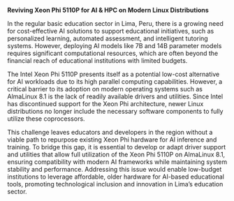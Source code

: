 **Reviving Xeon Phi 5110P for AI & HPC on Modern Linux Distributions**

In the regular basic education sector in Lima, Peru, there is a growing need for cost-effective AI solutions to support educational initiatives, such as personalized learning, automated assessment, and intelligent tutoring systems. However, deploying AI models like 7B and 14B parameter models requires significant computational resources, which are often beyond the financial reach of educational institutions with limited budgets.  

The Intel Xeon Phi 5110P presents itself as a potential low-cost alternative for AI workloads due to its high parallel computing capabilities. However, a critical barrier to its adoption on modern operating systems such as AlmaLinux 8.1 is the lack of readily available drivers and utilities. Since Intel has discontinued support for the Xeon Phi architecture, newer Linux distributions no longer include the necessary software components to fully utilize these coprocessors.  

This challenge leaves educators and developers in the region without a viable path to repurpose existing Xeon Phi hardware for AI inference and training. To bridge this gap, it is essential to develop or adapt driver support and utilities that allow full utilization of the Xeon Phi 5110P on AlmaLinux 8.1, ensuring compatibility with modern AI frameworks while maintaining system stability and performance. Addressing this issue would enable low-budget institutions to leverage affordable, older hardware for AI-based educational tools, promoting technological inclusion and innovation in Lima’s education sector.
